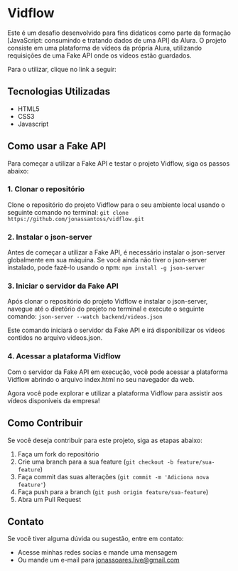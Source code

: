 # Vidflow

Este é um desafio desenvolvido para fins didaticos como parte da formação [JavaScript: consumindo e tratando dados de uma API] da Alura. O projeto consiste em uma plataforma de vídeos da própria Alura, utilizando requisições de uma Fake API onde os vídeos estão guardados.

Para o utilizar, clique no link a seguir:

## Tecnologias Utilizadas

- HTML5
- CSS3
- Javascript

## Como usar a Fake API

Para começar a utilizar a Fake API e testar o projeto Vidflow, siga os passos abaixo:

### 1. Clonar o repositório

Clone o repositório do projeto Vidflow para o seu ambiente local usando o seguinte comando no terminal: ```git clone https://github.com/jonassantoss/vidflow.git```

### 2. Instalar o json-server

Antes de começar a utilizar a Fake API, é necessário instalar o json-server globalmente em sua máquina. Se você ainda não tiver o json-server instalado, pode fazê-lo usando o npm: ```npm install -g json-server```

### 3. Iniciar o servidor da Fake API

Após clonar o repositório do projeto Vidflow e instalar o json-server, navegue até o diretório do projeto no terminal e execute o seguinte comando: ```json-server --watch backend/videos.json```

Este comando iniciará o servidor da Fake API e irá disponibilizar os vídeos contidos no arquivo videos.json.

### 4. Acessar a plataforma Vidflow

Com o servidor da Fake API em execução, você pode acessar a plataforma Vidflow abrindo o arquivo index.html no seu navegador da web.

Agora você pode explorar e utilizar a plataforma Vidflow para assistir aos vídeos disponíveis da empresa!

## Como Contribuir

Se você deseja contribuir para este projeto, siga as etapas abaixo:

1. Faça um fork do repositório
2. Crie uma branch para a sua feature (`git checkout -b feature/sua-feature`)
3. Faça commit das suas alterações (`git commit -m 'Adiciona nova feature'`)
4. Faça push para a branch (`git push origin feature/sua-feature`)
5. Abra um Pull Request

## Contato

Se você tiver alguma dúvida ou sugestão, entre em contato:

- Acesse minhas redes socias e mande uma mensagem
- Ou mande um e-mail para jonassoares.live@gmail.com
